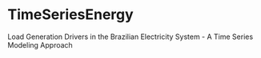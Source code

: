 # TimeSeriesEnergy
Load Generation Drivers in the Brazilian Electricity System -  A Time Series Modeling Approach
